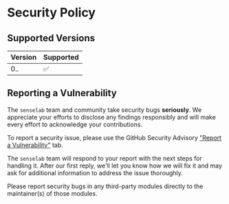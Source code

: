 # Security Policy

## Supported Versions

| Version | Supported          |
| ------- | ------------------ |
| 0.*.*   | :white_check_mark: |

## Reporting a Vulnerability

The ```senselab``` team and community take security bugs **seriously**. We appreciate your efforts to disclose any findings responsibly and will make every effort to acknowledge your contributions.

To report a security issue, please use the GitHub Security Advisory ["Report a Vulnerability"](https://github.com/sensein/senselab/security/advisories/new) tab.

The ```senselab``` team will respond to your report with the next steps for handling it. After our first reply, we'll let you know how we will fix it and may ask for additional information to address the issue thoroughly.

Please report security bugs in any third-party modules directly to the maintainer(s) of those modules. 

